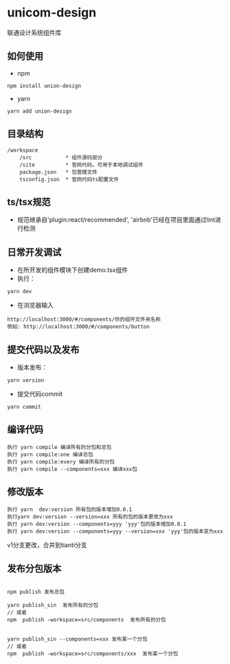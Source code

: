 # unicom-design

联通设计系统组件库

## 如何使用
- npm
```
npm install union-design
```
- yarn
```
yarn add union-design
```

## 目录结构
```
/workspace
    /src           * 组件源码部分
    /site          * 官网代码，可用于本地调试组件
    package.json   * 包管理文件
    tsconfig.json  * 官网代码ts配置文件
```

<!-- ## 操作步骤 
```
编译打包依赖union-tool工具，具体命令参见package.json中的scripts字段

1， 安装项目依赖
    yarn | npm install
2,  开发调试     
    yarn dev
3,  打包es | lib | 全部
    yarn compile:es | yarn compile:lib ｜ yarn compile
4,  发布组件
    npm login 
    npm publish
4,  发布官网
    yarn build
``` -->

## ts/tsx规范
- 规范继承自'plugin:react/recommended', 'airbnb'已经在项目里面通过lint进行检测

## 日常开发调试
- 在所开发的组件模块下创建demo.tsx组件
- 执行：
```
yarn dev
```
- 在浏览器输入
```
http://localhost:3000/#/components/你的组件文件夹名称
例如: http://localhost:3000/#/components/button
```


## 提交代码以及发布
- 版本发布：
```
yarn version
```

- 提交代码commit
```
yarn commit
```


## 编译代码
```
执行 yarn compile 编译所有的分包和总包
执行 yarn compile:one 编译总包
执行 yarn compile:every 编译所有的分包
执行 yarn compile --components=xxx 编译xxx包
```


## 修改版本
```
执行 yarn  dev:version 所有包的版本增加0.0.1
执行yarn dev:version --version=xxx 所有的包的版本更改为xxx
执行 yarn dev:version --components=yyy 'yyy'包的版本增加0.0.1
执行 yarn dev:version --components=yyy --version=xxx 'yyy'包的版本变为xxx
```



v1分支更改，合并到tianti分支




## 发布分包版本 
```

npm publish 发布总包

yarn publish_sin  发布所有的分包
// 或者
npm  publish -workspace=src/components  发布所有的分包


yarn publish_sin --components=xxx 发布某一个分包
// 或者
npm  publish -workspace=src/components/xxx  发布某一个分包



```

